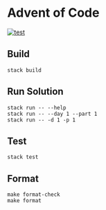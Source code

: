 # Advent of Code

[![test](https://github.com/drewolson/aoc/actions/workflows/test.yml/badge.svg)](https://github.com/drewolson/aoc/actions/workflows/test.yml)

## Build

```
stack build
```

## Run Solution

```
stack run -- --help
stack run -- --day 1 --part 1
stack run -- -d 1 -p 1
```

## Test

```
stack test
```

## Format

```
make format-check
make format
```
